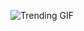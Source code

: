 
<!-- GIF_SECTION -->
![Trending GIF](https://media3.giphy.com/media/v1.Y2lkPThiYjIxNzcycXRkaTZkZGg1OXVmMTdvaXczNHZqam9oYjN5eTNsdmVubWs4NmN0bCZlcD12MV9naWZzX3NlYXJjaCZjdD1n/65n8RPEa3r65q/giphy.gif)
<!-- END_GIF_SECTION -->
